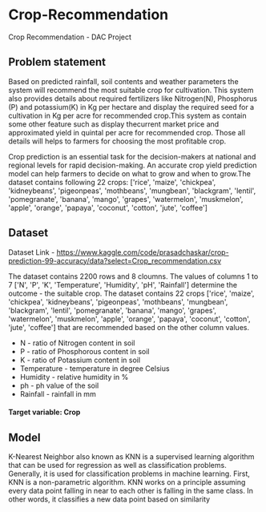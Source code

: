 # Crop-Recommendation
Crop Recommendation - DAC Project 
## Problem statement
Based on predicted rainfall, soil contents and weather parameters the system will recommend the most suitable crop for cultivation. This system also provides details about required fertilizers like Nitrogen(N), Phosphorus (P) and potassium(K) in Kg per hectare and display the required seed for a cultivation in Kg per acre for recommended crop.This system as contain some other feature such as display thecurrent market price and approximated yield in quintal per acre for recommended crop. Those all details will helps to farmers for choosing the most profitable crop.

Crop prediction is an essential task for the decision-makers at national and regional levels for rapid decision-making. An accurate crop yield prediction model can help farmers to decide on what to grow and when to grow.The dataset contains following 22 crops: ['rice', 'maize', 'chickpea', 'kidneybeans', 'pigeonpeas', 'mothbeans', 'mungbean', 'blackgram', 'lentil', 'pomegranate', 'banana', 'mango', 'grapes', 'watermelon', 'muskmelon', 'apple', 'orange', 'papaya', 'coconut', 'cotton', 'jute', 'coffee']

## Dataset
Dataset Link - https://www.kaggle.com/code/prasadchaskar/crop-prediction-99-accuracy/data?select=Crop_recommendation.csv

The dataset contains 2200 rows and 8 cloumns. The values of columns 1 to 7 ['N', 'P', 'K',  'Temperature', 'Humidity', 'pH', 'Rainfall'] determine the outcome - the suitable crop. The dataset contains 22 crops ['rice', 'maize', 'chickpea', 'kidneybeans', 'pigeonpeas', 'mothbeans', 'mungbean', 'blackgram', 'lentil', 'pomegranate', 'banana', 'mango', 'grapes', 'watermelon', 'muskmelon', 'apple', 'orange', 'papaya', 'coconut', 'cotton', 'jute', 'coffee'] that are recommended based on the other column values. 

* N - ratio of Nitrogen content in soil
* P - ratio of Phosphorous content in soil
* K - ratio of Potassium content in soil
* Temperature - temperature in degree Celsius
* Humidity - relative humidity in %
* ph - ph value of the soil
* Rainfall - rainfall in mm
 #### Target variable: Crop

## Model
K-Nearest Neighbor also known as KNN is a supervised learning algorithm that can be used for regression as well as classification problems. Generally, it is used for classification problems in machine learning. First, KNN is a non-parametric algorithm. KNN works on a principle assuming every data point falling in near to each other is falling in the same class. In other words, it classifies a new data point based on similarity

